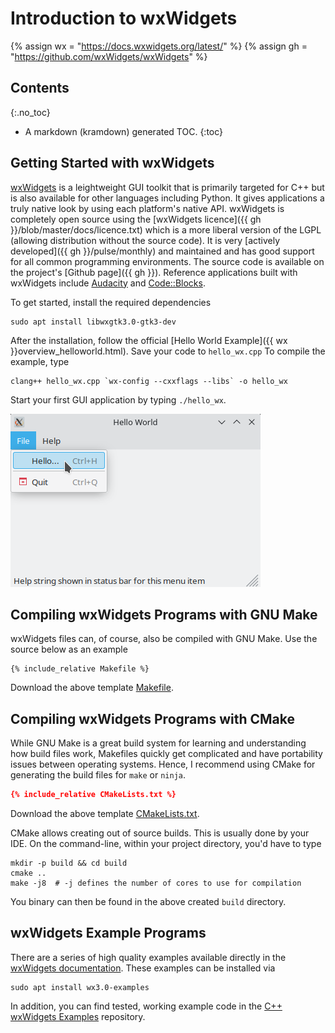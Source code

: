 # Introduction to wxWidgets
{% assign wx = "https://docs.wxwidgets.org/latest/" %}
{% assign gh = "https://github.com/wxWidgets/wxWidgets" %}

## Contents
{:.no_toc}
* A markdown (kramdown) generated TOC.
{:toc}

## Getting Started with wxWidgets
[wxWidgets](https://www.wxwidgets.org/) is a leightweight GUI toolkit that is
primarily targeted for C++
but is also available for other languages including Python. It gives
applications a truly native look by using each platform's native API. 
wxWidgets is completely open source using the
[wxWidgets licence]({{ gh }}/blob/master/docs/licence.txt) which is
a more liberal version of the LGPL (allowing distribution without the source
code). It is very
[actively developed]({{ gh }}/pulse/monthly) and maintained and has good
support for all common programming environments. The source code is available
on the project's [Github page]({{ gh }}). Reference applications built with
wxWidgets include
[Audacity](https://github.com/audacity/audacity) and
[Code::Blocks](https://www.codeblocks.org/).

To get started, install the required dependencies

```
sudo apt install libwxgtk3.0-gtk3-dev
```

After the installation, follow the official
[Hello World Example]({{ wx }}overview_helloworld.html). Save your code to
`hello_wx.cpp`
To compile the example, type

```
clang++ hello_wx.cpp `wx-config --cxxflags --libs` -o hello_wx
```

Start your first GUI application by typing `./hello_wx`.

![wxWidgets hello world application](images/hello_wx.png)

## Compiling wxWidgets Programs with GNU Make
wxWidgets files can, of course, also be compiled with GNU Make. Use the
source below as an example
```make
{% include_relative Makefile %}
```
Download the above template [Makefile](Makefile).

## Compiling wxWidgets Programs with CMake
While GNU Make is a great build system for learning and understanding how
build files work, Makefiles quickly get complicated and have portability
issues between operating systems. Hence, I recommend using CMake for
generating the build files for `make` or `ninja`.

```cmake
{% include_relative CMakeLists.txt %}
```
Download the above template [CMakeLists.txt](CMakeLists.txt).

CMake allows creating out of source builds. This is usually done by your IDE.
On the command-line, within your project directory, you'd have to
type
```shell
mkdir -p build && cd build
cmake ..
make -j8  # -j defines the number of cores to use for compilation
```
You binary can then be found in the above created `build` directory.

## wxWidgets Example Programs
There are a series of high quality examples available directly in the
[wxWidgets documentation](https://docs.wxwidgets.org/3.0/page_samples.html).
These examples can be installed via

```shell
sudo apt install wx3.0-examples
```

In addition, you can find tested, working example code in the
[C++ wxWidgets Examples](https://gitlab.com/htl-bulme/cpp_wx_examples/)
repository.

